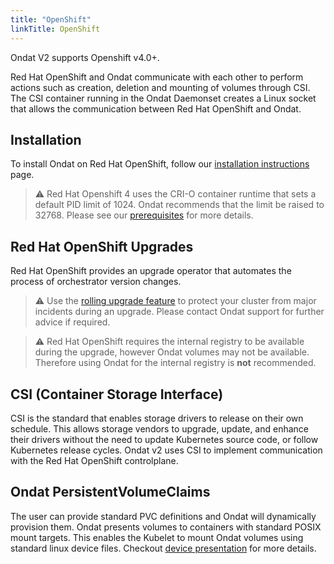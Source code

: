 ```yaml
---
title: "OpenShift"
linkTitle: OpenShift
---
```


Ondat V2 supports Openshift v4.0+.

Red Hat OpenShift and Ondat communicate with each other to perform actions such as
creation, deletion and mounting of volumes through CSI. The CSI container
running in the Ondat Daemonset creates a Linux socket that allows the
communication between Red Hat OpenShift and Ondat.

## Installation

To install Ondat on Red Hat OpenShift, follow our [installation instructions](/docs/install/openshift) page.

> ⚠️ Red Hat Openshift 4 uses the CRI-O container runtime that sets a default PID
> limit of 1024. Ondat recommends that the limit be raised to 32768.
> Please see our [prerequisites](/docs/prerequisites/pidlimits) for more details.

## Red Hat OpenShift Upgrades

Red Hat OpenShift provides an upgrade operator that automates the process of orchestrator version changes.

> ⚠️ Use the [rolling upgrade feature](/docs/operations/using-rolling-upgrades) to protect your cluster from major incidents during an upgrade. Please contact Ondat support for further advice if required.

> ⚠️ Red Hat OpenShift requires the internal registry to be available during the upgrade, however Ondat volumes may not be available. Therefore using Ondat for the internal registry is **not** recommended.

## CSI (Container Storage Interface)

CSI is the standard that enables storage drivers to release on their own
schedule. This allows storage vendors to upgrade, update, and enhance their
drivers without the need to update Kubernetes source code, or follow Kubernetes
release cycles. Ondat v2 uses CSI to implement communication with the
Red Hat OpenShift controlplane.

## Ondat PersistentVolumeClaims

The user can provide standard PVC definitions and Ondat will dynamically
provision them. Ondat presents volumes to containers with standard POSIX
mount targets. This enables the Kubelet to mount Ondat volumes using
standard linux device files. Checkout [device presentation](/docs/prerequisites/systemconfiguration) for more details.
